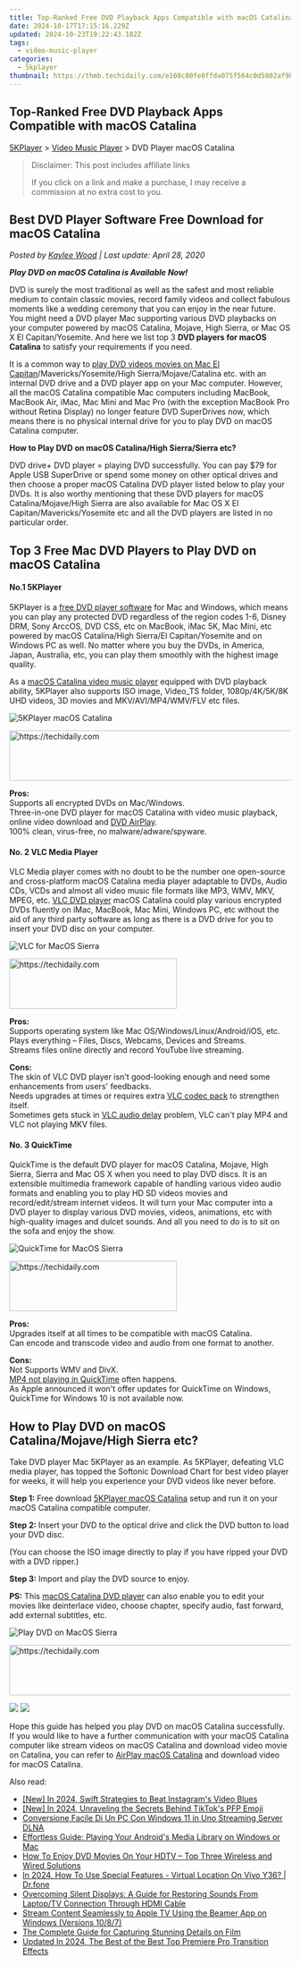 ```yaml
---
title: Top-Ranked Free DVD Playback Apps Compatible with macOS Catalina
date: 2024-10-17T17:15:16.229Z
updated: 2024-10-23T19:22:43.102Z
tags:
  - video-music-player
categories:
  - 5kplayer
thumbnail: https://thmb.techidaily.com/e108c80fe0ffda075f564c0d5802af9b2462fc3f4f8d59d2b3eaca6f2a980fa0.jpg
---
```


## Top-Ranked Free DVD Playback Apps Compatible with macOS Catalina

[5KPlayer](https://tools.techidaily.com/5kplayer/products/) \> [Video Music Player](https://tools.techidaily.com/5kplayer/video-music-player/) \> DVD Player macOS Catalina

>  Disclaimer: This post includes affiliate links
>
>  If you click on a link and make a purchase, I may receive a commission at no extra cost to you.
>

## Best DVD Player Software Free Download for macOS Catalina

 _Posted by [Kaylee Wood](https://www.quora.com/profile/Amanda-Hu-21) | Last update: April 28, 2020_

**_Play DVD on macOS Catalina is Available Now!_**

DVD is surely the most traditional as well as the safest and most reliable medium to contain classic movies, record family videos and collect fabulous moments like a wedding ceremony that you can enjoy in the near future. You might need a DVD player Mac supporting various DVD playbacks on your computer powered by macOS Catalina, Mojave, High Sierra, or Mac OS X El Capitan/Yosemite. And here we list top 3 **DVD players for macOS Catalina** to satisfy your requirements if you need.

It is a common way to [play DVD videos movies on Mac El Capitan](https://tools.techidaily.com/5kplayer/video-music-player/)/Mavericks/Yosemite/High Sierra/Mojave/Catalina etc. with an internal DVD drive and a DVD player app on your Mac computer. However, all the macOS Catalina compatible Mac computers including MacBook, MacBook Air, iMac, Mac Mini and Mac Pro (with the exception MacBook Pro without Retina Display) no longer feature DVD SuperDrives now, which means there is no physical internal drive for you to play DVD on macOS Catalina computer. 

**How to Play DVD on macOS Catalina/High Sierra/Sierra etc?** 

DVD drive+ DVD player = playing DVD successfully. You can pay $79 for Apple USB SuperDrive or spend some money on other optical drives and then choose a proper macOS Catalina DVD player listed below to play your DVDs. It is also worthy mentioning that these DVD players for macOS Catalina/Mojave/High Sierra are also available for Mac OS X El Capitan/Mavericks/Yosemite etc and all the DVD players are listed in no particular order.

## Top 3 Free Mac DVD Players to Play DVD on macOS Catalina

#### **No.1 5KPlayer**

5KPlayer is a [free DVD player software](https://tools.techidaily.com/5kplayer/video-music-player/) for Mac and Windows, which means you can play any protected DVD regardless of the region codes 1-6, Disney DRM, Sony ArccOS, DVD CSS, etc on MacBook, iMac 5K, Mac Mini, etc powered by macOS Catalina/High Sierra/El Capitan/Yosemite and on Windows PC as well. No matter where you buy the DVDs, in America, Japan, Australia, etc, you can play them smoothly with the highest image quality.

As a [macOS Catalina video music player](https://tools.techidaily.com/5kplayer/video-music-player/) equipped with DVD playback ability, 5KPlayer also supports ISO image, Video\_TS folder, 1080p/4K/5K/8K UHD videos, 3D movies and MKV/AVI/MP4/WMV/FLV etc files.

![5KPlayer macOS Catalina](https://www.5kplayer.com/video-music-player/img/play-dvd.png) 

<!-- affiliate ads begin -->
<a href="https://aligracehair.sjv.io/c/5597632/2027195/19272" target="_top" id="2027195">
  <img src="//a.impactradius-go.com/display-ad/19272-2027195" border="0" alt="https://techidaily.com" width="728" height="90"/>
</a>
<img height="0" width="0" src="https://aligracehair.sjv.io/i/5597632/2027195/19272" style="position:absolute;visibility:hidden;" border="0" />
<!-- affiliate ads end -->

**Pros:**  
 Supports all encrypted DVDs on Mac/Windows.  
 Three-in-one DVD player for macOS Catalina with video music playback, online video download and [DVD AirPlay](https://tools.techidaily.com/5kplayer/airplay/).  
 100% clean, virus-free, no malware/adware/spyware.

#### **No. 2 VLC Media Player**

VLC Media player comes with no doubt to be the number one open-source and cross-platform macOS Catalina media player adaptable to DVDs, Audio CDs, VCDs and almost all video music file formats like MP3, WMV, MKV, MPEG, etc. [VLC DVD player](https://tools.techidaily.com/5kplayer/video-music-player/) macOS Catalina could play various encrypted DVDs fluently on iMac, MacBook, Mac Mini, Windows PC, etc without the aid of any third party software as long as there is a DVD drive for you to insert your DVD disc on your computer. 

![VLC for MacOS Sierra](https://www.5kplayer.com/video-music-player/img/5kp-vlc-user-interface-zjy.jpg) 

<!-- affiliate ads begin -->
<a href="https://aligracehair.sjv.io/c/5597632/2135400/19272" target="_top" id="2135400">
  <img src="//a.impactradius-go.com/display-ad/19272-2135400" border="0" alt="https://techidaily.com" width="300" height="90"/>
</a>
<img height="0" width="0" src="https://aligracehair.sjv.io/i/5597632/2135400/19272" style="position:absolute;visibility:hidden;" border="0" />
<!-- affiliate ads end -->

**Pros:**   
 Supports operating system like Mac OS/Windows/Linux/Android/iOS, etc.  
 Plays everything – Files, Discs, Webcams, Devices and Streams.  
 Streams files online directly and record YouTube live streaming.

**Cons:**   
 The skin of VLC DVD player isn't good-looking enough and need some enhancements from users' feedbacks.  
 Needs upgrades at times or requires extra [VLC codec pack](https://tools.techidaily.com/5kplayer/video-music-player/) to strengthen itself.  
 Sometimes gets stuck in [VLC audio delay](https://tools.techidaily.com/5kplayer/video-music-player/) problem, VLC can't play MP4 and VLC not playing MKV files.

#### **No. 3 QuickTime**

QuickTime is the default DVD player for macOS Catalina, Mojave, High Sierra, Sierra and Mac OS X when you need to play DVD discs. It is an extensible multimedia framework capable of handling various video audio formats and enabling you to play HD SD videos movies and record/edit/stream internet videos. It will turn your Mac computer into a DVD player to display various DVD movies, videos, animations, etc with high-quality images and dulcet sounds. And all you need to do is to sit on the sofa and enjoy the show.

![QuickTime for MacOS Sierra](https://www.5kplayer.com/video-music-player/img/quicktime-player.jpg) 

<!-- affiliate ads begin -->
<a href="https://aligracehair.sjv.io/c/5597632/1948905/19272" target="_top" id="1948905">
  <img src="//a.impactradius-go.com/display-ad/19272-1948905" border="0" alt="https://techidaily.com" width="300" height="90"/>
</a>
<img height="0" width="0" src="https://aligracehair.sjv.io/i/5597632/1948905/19272" style="position:absolute;visibility:hidden;" border="0" />
<!-- affiliate ads end -->

**Pros:**  
 Upgrades itself at all times to be compatible with macOS Catalina.  
 Can encode and transcode video and audio from one format to another.

**Cons:**  
 Not Supports WMV and DivX.  
[MP4 not playing in QuickTime](https://tools.techidaily.com/5kplayer/video-music-player/) often happens.  
 As Apple announced it won't offer updates for QuickTime on Windows, QuickTime for Windows 10 is not available now.

## How to Play DVD on macOS Catalina/Mojave/High Sierra etc?

Take DVD player Mac 5KPlayer as an example. As 5KPlayer, defeating VLC media player, has topped the Softonic Download Chart for best video player for weeks, it will help you experience your DVD videos like never before.

**Step 1:** Free download [5KPlayer macOS Catalina](https://tools.techidaily.com/5kplayer/video-music-player/) setup and run it on your macOS Catalina compatible computer.

**Step 2:**  Insert your DVD to the optical drive and click the DVD button to load your DVD disc.

(You can choose the ISO image directly to play if you have ripped your DVD with a DVD ripper.)

**Step 3:** Import and play the DVD source to enjoy.

**PS:** This [macOS Catalina DVD player](https://tools.techidaily.com/5kplayer/video-music-player/) can also enable you to edit your movies like deinterlace video, choose chapter, specify audio, fast forward, add external subtitles, etc.

![Play DVD on MacOS Sierra](https://www.5kplayer.com/video-music-player/img/dvd-player.jpg) 

<!-- affiliate ads begin -->
<a href="https://appsumo.8odi.net/c/5597632/2049364/7443" target="_top" id="2049364">
  <img src="//a.impactradius-go.com/display-ad/7443-2049364" border="0" alt="https://techidaily.com" width="728" height="90"/>
</a>
<img height="0" width="0" src="https://appsumo.8odi.net/i/5597632/2049364/7443" style="position:absolute;visibility:hidden;" border="0" />
<!-- affiliate ads end -->

[![](https://www.5kplayer.com/video-music-player/../button/freedownwhitemac.png)](https://tools.techidaily.com/5kplayer/products/) [![](https://www.5kplayer.com/video-music-player/../button/freedownwhitewin.png)](https://tools.techidaily.com/5kplayer/products/) 

Hope this guide has helped you play DVD on macOS Catalina successfully. If you would like to have a further communication with your macOS Catalina computer like stream videos on macOS Catalina and download video movie on Catalina, you can refer to [AirPlay macOS Catalina](https://tools.techidaily.com/5kplayer/airplay/) and download video for macOS Catalina.

<ins class="adsbygoogle"
     style="display:block"
     data-ad-format="autorelaxed"
     data-ad-client="ca-pub-7571918770474297"
     data-ad-slot="1223367746"></ins>

<ins class="adsbygoogle"
     style="display:block"
     data-ad-client="ca-pub-7571918770474297"
     data-ad-slot="8358498916"
     data-ad-format="auto"
     data-full-width-responsive="true"></ins>

<span class="atpl-alsoreadstyle">Also read:</span>
<div><ul>
<li><a href="https://instagram-video-files.techidaily.com/new-in-2024-swift-strategies-to-beat-instagrams-video-blues/"><u>[New] In 2024, Swift Strategies to Beat Instagram's Video Blues</u></a></li>
<li><a href="https://tiktok-video-recordings.techidaily.com/new-in-2024-unraveling-the-secrets-behind-tiktoks-pfp-emoji/"><u>[New] In 2024, Unraveling the Secrets Behind TikTok's PFP Emoji</u></a></li>
<li><a href="https://media-tips.techidaily.com/conversione-facile-di-un-pc-con-windows-11-in-uno-streaming-server-dlna/"><u>Conversione Facile Di Un PC Con Windows 11 in Uno Streaming Server DLNA</u></a></li>
<li><a href="https://media-tips.techidaily.com/effortless-guide-playing-your-androids-media-library-on-windows-or-mac/"><u>Effortless Guide: Playing Your Android's Media Library on Windows or Mac</u></a></li>
<li><a href="https://media-tips.techidaily.com/how-to-enjoy-dvd-movies-on-your-hdtv-top-three-wireless-and-wired-solutions/"><u>How To Enjoy DVD Movies On Your HDTV – Top Three Wireless and Wired Solutions</u></a></li>
<li><a href="https://phone-solutions.techidaily.com/in-2024-how-to-use-special-features-virtual-location-on-vivo-y36-drfone-by-drfone-virtual-android/"><u>In 2024, How To Use Special Features - Virtual Location On Vivo Y36? | Dr.fone</u></a></li>
<li><a href="https://sound-issues.techidaily.com/overcoming-silent-displays-a-guide-for-restoring-sounds-from-laptoptv-connection-through-hdmi-cable/"><u>Overcoming Silent Displays: A Guide for Restoring Sounds From Laptop/TV Connection Through HDMI Cable</u></a></li>
<li><a href="https://media-tips.techidaily.com/stream-content-seamlessly-to-apple-tv-using-the-beamer-app-on-windows-versions-1087/"><u>Stream Content Seamlessly to Apple TV Using the Beamer App on Windows (Versions 10/8/7)</u></a></li>
<li><a href="https://vp-tips.techidaily.com/the-complete-guide-for-capturing-stunning-details-on-film/"><u>The Complete Guide for Capturing Stunning Details on Film</u></a></li>
<li><a href="https://smart-video-editing.techidaily.com/updated-in-2024-the-best-of-the-best-top-premiere-pro-transition-effects/"><u>Updated In 2024, The Best of the Best Top Premiere Pro Transition Effects</u></a></li>
</ul></div>

